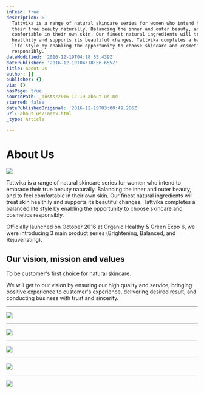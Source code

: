 ```yaml
---
inFeed: true
description: >-
  Tattvika is a range of natural skincare series for women who intend to embrace
  their true beauty naturally. Balancing the inner and outer beauty, and to feel
  comfortable in their own skin. Our finest natural ingredients will treat skin
  healthily and supports its beautiful changes. Tattvika completes a balanced
  life style by enabling the opportunity to choose skincare and cosmetics
  responsibly.
dateModified: '2016-12-19T04:18:55.439Z'
datePublished: '2016-12-19T04:18:56.655Z'
title: About Us
author: []
publisher: {}
via: {}
hasPage: true
sourcePath: _posts/2016-12-19-about-us.md
starred: false
datePublishedOriginal: '2016-12-19T03:00:49.286Z'
url: about-us/index.html
_type: Article

---
```

# **About Us**
![](https://the-grid-user-content.s3-us-west-2.amazonaws.com/6743cd69-5312-487c-804b-125e8cc95988.jpg)

Tattvika is a range of natural skincare series for women who intend to embrace their true beauty naturally. Balancing the inner and outer beauty, and to feel comfortable in their own skin. Our finest natural ingredients will treat skin healthily and supports its beautiful changes. Tattvika completes a balanced life style by enabling the opportunity to choose skincare and cosmetics responsibly.

Officially launched on October 2016 at Organic Healthy & Green Expo 6, we were introducing 3 main product series (Brightening, Balanced, and Rejuvenating).

## **Our vision, mission and values**

To be customer's first choice for natural skincare.

We will get to our vision by ensuring our high quality and service, bringing positive experience to customer's experience, delivering desired result, and conducting business with trust and sincerity.

---

![](https://the-grid-user-content.s3-us-west-2.amazonaws.com/042c4a57-6820-4032-adb4-1412a145b774.jpg)

---

![](https://the-grid-user-content.s3-us-west-2.amazonaws.com/340823ed-f62e-4b4b-b08c-88b093a7bbad.jpg)

---

![](https://the-grid-user-content.s3-us-west-2.amazonaws.com/1e6dc81e-1caa-49e5-8782-ab6f08eb357d.jpg)

---

![](https://the-grid-user-content.s3-us-west-2.amazonaws.com/45d92489-e344-4973-aed5-130775608cfd.jpg)

---

![](https://the-grid-user-content.s3-us-west-2.amazonaws.com/552fa5a5-80a6-420f-bf31-ed72d624f326.jpg)